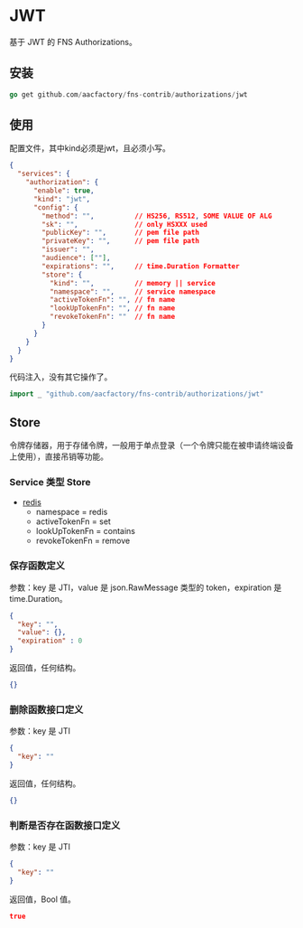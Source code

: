 # JWT
基于 JWT 的 FNS Authorizations。
## 安装
```go
go get github.com/aacfactory/fns-contrib/authorizations/jwt
```
## 使用
配置文件，其中kind必须是jwt，且必须小写。
```json
{
  "services": {
    "authorization": {
      "enable": true,
      "kind": "jwt",
      "config": {
        "method": "",          // HS256, RS512, SOME VALUE OF ALG
        "sk": "",              // only HSXXX used
        "publicKey": "",       // pem file path
        "privateKey": "",      // pem file path
        "issuer": "", 
        "audience": [""],
        "expirations": "",     // time.Duration Formatter
        "store": {
          "kind": "",          // memory || service
          "namespace": "",     // service namespace
          "activeTokenFn": "", // fn name
          "lookUpTokenFn": "", // fn name
          "revokeTokenFn": ""  // fn name
        }
      }
    }
  }
}
```
代码注入，没有其它操作了。
```go
import _ "github.com/aacfactory/fns-contrib/authorizations/jwt"
```
## Store
令牌存储器，用于存储令牌，一般用于单点登录（一个令牌只能在被申请终端设备上使用），直接吊销等功能。
### Service 类型 Store
* [redis](https://github.com/aacfactory/fns-contrib/tree/main/databases/redis)
  * namespace = redis
  * activeTokenFn = set
  * lookUpTokenFn = contains
  * revokeTokenFn = remove

### 保存函数定义
参数：key 是 JTI，value 是 json.RawMessage 类型的 token，expiration 是 time.Duration。
```json
{
  "key": "",
  "value": {},
  "expiration" : 0
}
```
返回值，任何结构。
```json
{}
```
### 删除函数接口定义
参数：key 是 JTI
```json
{
  "key": ""
}
```
返回值，任何结构。
```json
{}
```
### 判断是否存在函数接口定义
参数：key 是 JTI
```json
{
  "key": ""
}
```
返回值，Bool 值。
```json
true
```
